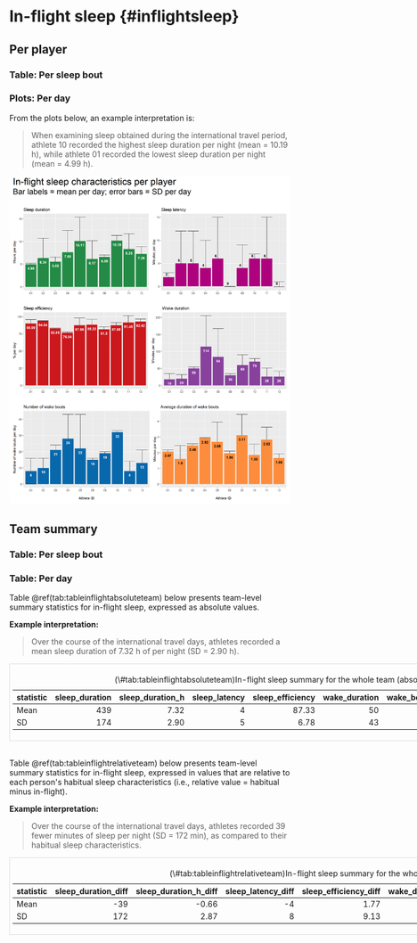 # In-flight sleep {#inflightsleep}









## Per player

### Table: Per sleep bout

### Plots: Per day

From the plots below, an example interpretation is:

> When examining sleep obtained during the international travel period, athlete 10 recorded the highest sleep duration per night (mean = 10.19 h), while athlete 01 recorded the lowest sleep duration per night (mean = 4.99 h).



<img src="03-inflight_sleep_files/figure-html/patch_plots-1.png" width="1152" />

## Team summary

### Table: Per sleep bout

### Table: Per day

Table \@ref(tab:tableinflightabsoluteteam) below presents team-level summary statistics for in-flight sleep, expressed as absolute values.

**Example interpretation:**

> Over the course of the international travel days, athletes recorded a mean sleep duration of 7.32 h of per night (SD = 2.90 h).

<div style="border: 1px solid #ddd; padding: 5px; overflow-x: scroll; width:800px; "><table class="table" style="margin-left: auto; margin-right: auto;">
<caption>(\#tab:tableinflightabsoluteteam)In-flight sleep summary for the whole team (absolute values).</caption>
 <thead>
  <tr>
   <th style="text-align:left;"> statistic </th>
   <th style="text-align:right;"> sleep_duration </th>
   <th style="text-align:right;"> sleep_duration_h </th>
   <th style="text-align:right;"> sleep_latency </th>
   <th style="text-align:right;"> sleep_efficiency </th>
   <th style="text-align:right;"> wake_duration </th>
   <th style="text-align:right;"> wake_bouts_num </th>
   <th style="text-align:right;"> wake_bouts_avg_duration </th>
  </tr>
 </thead>
<tbody>
  <tr>
   <td style="text-align:left;"> Mean </td>
   <td style="text-align:right;"> 439 </td>
   <td style="text-align:right;"> 7.32 </td>
   <td style="text-align:right;"> 4 </td>
   <td style="text-align:right;"> 87.33 </td>
   <td style="text-align:right;"> 50 </td>
   <td style="text-align:right;"> 18 </td>
   <td style="text-align:right;"> 2.31 </td>
  </tr>
  <tr>
   <td style="text-align:left;"> SD </td>
   <td style="text-align:right;"> 174 </td>
   <td style="text-align:right;"> 2.90 </td>
   <td style="text-align:right;"> 5 </td>
   <td style="text-align:right;"> 6.78 </td>
   <td style="text-align:right;"> 43 </td>
   <td style="text-align:right;"> 10 </td>
   <td style="text-align:right;"> 0.76 </td>
  </tr>
</tbody>
</table></div>

<br />

Table \@ref(tab:tableinflightrelativeteam) below presents team-level summary statistics for in-flight sleep, expressed in values that are relative to each person's habitual sleep characteristics (i.e., relative value = habitual minus in-flight).

**Example interpretation:**

> Over the course of the international travel days, athletes recorded 39 fewer minutes of sleep per night (SD = 172 min), as compared to their habitual sleep characteristics.

<div style="border: 1px solid #ddd; padding: 5px; overflow-x: scroll; width:800px; "><table class="table" style="margin-left: auto; margin-right: auto;">
<caption>(\#tab:tableinflightrelativeteam)In-flight sleep summary for the whole team (relative to habitual).</caption>
 <thead>
  <tr>
   <th style="text-align:left;"> statistic </th>
   <th style="text-align:right;"> sleep_duration_diff </th>
   <th style="text-align:right;"> sleep_duration_h_diff </th>
   <th style="text-align:right;"> sleep_latency_diff </th>
   <th style="text-align:right;"> sleep_efficiency_diff </th>
   <th style="text-align:right;"> wake_duration_diff </th>
   <th style="text-align:right;"> wake_bouts_num_diff </th>
   <th style="text-align:right;"> wake_bouts_avg_duration_diff </th>
  </tr>
 </thead>
<tbody>
  <tr>
   <td style="text-align:left;"> Mean </td>
   <td style="text-align:right;"> -39 </td>
   <td style="text-align:right;"> -0.66 </td>
   <td style="text-align:right;"> -4 </td>
   <td style="text-align:right;"> 1.77 </td>
   <td style="text-align:right;"> -9 </td>
   <td style="text-align:right;"> -10 </td>
   <td style="text-align:right;"> 0.17 </td>
  </tr>
  <tr>
   <td style="text-align:left;"> SD </td>
   <td style="text-align:right;"> 172 </td>
   <td style="text-align:right;"> 2.87 </td>
   <td style="text-align:right;"> 8 </td>
   <td style="text-align:right;"> 9.13 </td>
   <td style="text-align:right;"> 56 </td>
   <td style="text-align:right;"> 17 </td>
   <td style="text-align:right;"> 0.96 </td>
  </tr>
</tbody>
</table></div>

